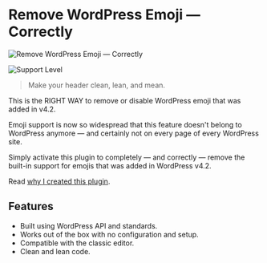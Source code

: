 # Remove WordPress Emoji — Correctly
![Remove WordPress Emoji — Correctly](https://github.com/selftawt/remove-wp-emoji-correctly/blob/main/.wordpress-org/banner-1544x500.jpg)

![Support Level](https://img.shields.io/badge/support-stable-blue.svg)

> Make your header clean, lean, and mean.

This is the RIGHT WAY to remove or disable WordPress emoji that was added in v4.2.

Emoji support is now so widespread that this feature doesn't belong to WordPress anymore — and certainly not on every page of every WordPress site.

Simply activate this plugin to completely — and correctly — remove the built-in support for emojis that was added in WordPress v4.2.

Read [why I created this plugin](https://selftawt.com/disable-wpemoji-correctly/).

## Features

* Built using WordPress API and standards.
* Works out of the box with no configuration and setup.
* Compatible with the classic editor.
* Clean and lean code.
